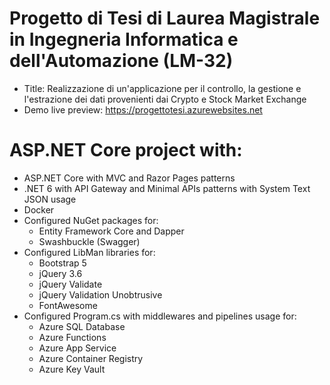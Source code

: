 # Progetto di Tesi di Laurea Magistrale in Ingegneria Informatica e dell'Automazione (LM-32)  
- Title: Realizzazione di un'applicazione per il controllo, la gestione e l'estrazione dei dati provenienti dai Crypto e Stock Market Exchange  
- Demo live preview: https://progettotesi.azurewebsites.net  
  
# ASP.NET Core project with:  
- ASP.NET Core with MVC and Razor Pages patterns
- .NET 6 with API Gateway and Minimal APIs patterns with System Text JSON usage
- Docker  
- Configured NuGet packages for:
  - Entity Framework Core and Dapper
  - Swashbuckle (Swagger)
- Configured LibMan libraries for:  
  - Bootstrap 5
  - jQuery 3.6
  - jQuery Validate
  - jQuery Validation Unobtrusive
  - FontAwesome
- Configured Program.cs with middlewares and pipelines usage for:
  - Azure SQL Database
  - Azure Functions
  - Azure App Service
  - Azure Container Registry
  - Azure Key Vault
